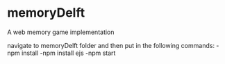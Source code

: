 # memoryDelft
A web memory game implementation

navigate to memoryDelft folder and then put in the following commands:
-npm install
-npm install ejs
-npm start
